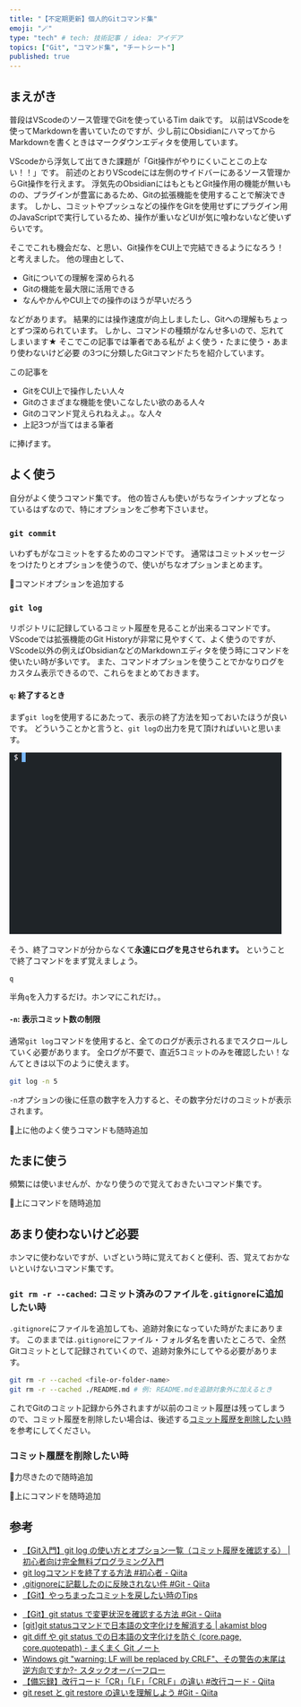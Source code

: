 ```yaml
---
title: "【不定期更新】個人的Gitコマンド集"
emoji: "🪄"
type: "tech" # tech: 技術記事 / idea: アイデア
topics: ["Git", "コマンド集", "チートシート"]
published: true
---
```

## まえがき
普段はVScodeのソース管理でGitを使っているTim daikです。
以前はVScodeを使ってMarkdownを書いていたのですが、少し前にObsidianにハマってからMarkdownを書くときはマークダウンエディタを使用しています。

VScodeから浮気して出てきた課題が「Git操作がやりにくいことこの上ない！！」です。
前述のとおりVScodeには左側のサイドバーにあるソース管理からGit操作を行えます。
浮気先のObsidianにはもともとGit操作用の機能が無いものの、プラグインが豊富にあるため、Gitの拡張機能を使用することで解決できます。
しかし、コミットやプッシュなどの操作をGitを使用せずにプラグイン用のJavaScriptで実行しているため、操作が重いなどUIが気に喰わないなど使いずらいです。

そこでこれも機会だな、と思い、Git操作をCUI上で完結できるようになろう！と考えました。
他の理由として、
- Gitについての理解を深められる
- Gitの機能を最大限に活用できる
- なんやかんやCUI上での操作のほうが早いだろう

などがあります。
結果的には操作速度が向上しましたし、Gitへの理解もちょっとずつ深められています。
しかし、コマンドの種類がなんせ多いので、忘れてしまいます★
そこでこの記事では筆者である私が よく使う・たまに使う・あまり使わないけど必要 の3つに分類したGitコマンドたちを紹介しています。

この記事を
- GitをCUI上で操作したい人々
- Gitのさまざまな機能を使いこなしたい欲のある人々
- Gitのコマンド覚えられねえよ。。な人々
- 上記3つが当てはまる筆者

に捧げます。

## よく使う
自分がよく使うコマンド集です。
他の皆さんも使いがちなラインナップとなっているはずなので、特にオプションをご参考下さいませ。

### `git commit`
いわずもがなコミットをするためのコマンドです。
通常はコミットメッセージをつけたりとオプションを使うので、使いがちなオプションまとめます。

<!-- TODO -->
🚧コマンドオプションを追加する

### `git log`
リポジトリに記録しているコミット履歴を見ることが出来るコマンドです。
VScodeでは拡張機能のGit Historyが非常に見やすくて、よく使うのですが、VScode以外の例えばObsidianなどのMarkdownエディタを使う時にコマンドを使いたい時が多いです。
また、コマンドオプションを使うことでかなりログをカスタム表示できるので、これらをまとめておきます。

#### `q`: 終了するとき
まず`git log`を使用するにあたって、表示の終了方法を知っておいたほうが良いです。
どういうことかと言うと、`git log`の出力を見て頂ければいいと思います。

![](/images/my-git-commands/my-git-commands-1.gif)

そう、終了コマンドが分からなくて**永遠にログを見させられます。**
ということで終了コマンドをまず覚えましょう。

```bash
q
```

半角`q`を入力するだけ。ホンマにこれだけ。。

#### `-n`: 表示コミット数の制限
通常`git log`コマンドを使用すると、全てのログが表示されるまでスクロールしていく必要があります。
全ログが不要で、直近5コミットのみを確認したい！なんてときは以下のように使えます。

```bash
git log -n 5
```

`-n`オプションの後に任意の数字を入力すると、その数字分だけのコミットが表示されます。

<!-- TODO -->
🚧上に他のよく使うコマンドも随時追加

## たまに使う
頻繁には使いませんが、かなり使うので覚えておきたいコマンド集です。

<!-- TODO -->
🚧上にコマンドを随時追加

## あまり使わないけど必要
ホンマに使わないですが、いざという時に覚えておくと便利、否、覚えておかないといけないコマンド集です。

### `git rm -r --cached`: コミット済みのファイルを`.gitignore`に追加したい時
`.gitignore`にファイルを追加しても、追跡対象になっていた時がたまにあります。
このままでは`.gitignore`にファイル・フォルダ名を書いたところで、全然Gitコミットとして記録されていくので、追跡対象外にしてやる必要があります。

```bash
git rm -r --cached <file-or-folder-name>
git rm -r --cached ./README.md # 例: README.mdを追跡対象外に加えるとき
```

これでGitのコミット記録から外されますが以前のコミット履歴は残ってしまうので、コミット履歴を削除したい場合は、後述する[コミット履歴を削除したい時](#コミット履歴を削除したい時)を参考にしてください。

### コミット履歴を削除したい時
🚧力尽きたので随時追加

<!-- TODO -->
🚧上にコマンドを随時追加

## 参考
- [【Git入門】git log の使い方とオプション一覧（コミット履歴を確認する） | 初心者向け完全無料プログラミング入門](https://26gram.com/git-log)
- [git logコマンドを終了する方法 #初心者 - Qiita](https://qiita.com/EasyCoder/items/7a0fc2146a9b07929b67)
- [.gitignoreに記載したのに反映されない件 #Git - Qiita](https://qiita.com/fuwamaki/items/3ed021163e50beab7154)
- [【Git】やっちまったコミットを戻したい時のTips](https://zenn.dev/nekoniki/articles/f238efa56eb869#revert%E3%82%92%E4%BD%BF%E3%81%86%E5%A0%B4%E5%90%88)

<!-- TODO: これより下から執筆 -->
- [【Git】git status で変更状況を確認する方法 #Git - Qiita](https://qiita.com/sun_tomo/items/2aa7c4b2f6534fc0f0b3)
- [[git]git statusコマンドで日本語の文字化けを解消する | akamist blog](https://akamist.com/blog/archives/1160)
- [git diff や git status での日本語の文字化けを防ぐ (core.page, core.quotepath) - まくまく Git ノート](https://maku77.github.io/p/cj2uie9/)
- [Windows git "warning: LF will be replaced by CRLF"、その警告の末尾は逆方向ですか?- スタックオーバーフロー](https://stackoverflow.com/questions/17628305/windows-git-warning-lf-will-be-replaced-by-crlf-is-that-warning-tail-backwar)
- [【備忘録】改行コード「CR」「LF」「CRLF」の違い #改行コード - Qiita](https://qiita.com/sbeleg_77/items/833de09f7bca24bc8ab8)
- [git reset と git restore の違いを理解しよう #Git - Qiita](https://qiita.com/yamazaki_25/items/eace7d15ec16d4c6d822)
